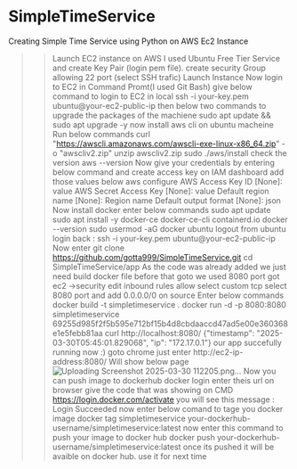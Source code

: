 # SimpleTimeService
Creating Simple Time Service using Python on AWS Ec2 Instance 
>> Launch EC2 instance on AWS
>> I used Ubuntu Free Tier Service and create Key Pair (login pem file).
>> create security Group allowing 22 port (select SSH trafic) Launch Instance
>Now login to EC2 in Command Promt(I used Git Bash) give below command to login to EC2 in local
>> ssh -i your-key.pem ubuntu@your-ec2-public-ip
>> then below two commands to upgrade the packages of the machiene
>> sudo apt update && sudo apt upgrade -y
>> now install aws cli on ubuntu macheine
>Run below commands
curl "https://awscli.amazonaws.com/awscli-exe-linux-x86_64.zip" -o "awscliv2.zip"
unzip awscliv2.zip
sudo ./aws/install
>> check the version
>> aws --version
>Now give your credentials by entering below command and create access key on IAM dashboard add those values below
>> aws configure
AWS Access Key ID [None]: value
AWS Secret Access Key [None]: value
Default region name [None]: Region name
Default output format [None]: json
>> Now install docker enter below commands
>> sudo apt update
sudo apt install -y docker-ce docker-ce-cli containerd.io
docker --version
sudo usermod -aG docker ubuntu
logout from ubuntu login back : ssh -i your-key.pem ubuntu@your-ec2-public-ip
>> Now enter git clone https://github.com/gotta999/SimpleTimeService.git
>> cd SimpleTimeService/app
>> As the code was already added we just need build docker file before that goto we used 8080 port got ec2 ->security edit inbound rules allow select custom tcp select 8080 port and add 0.0.0.0/0 on source
>> Enter below commands
docker build -t simpletimeservice .
docker run -d -p 8080:8080 simpletimeservice
69255d985f2f5b595e712bf15b4d8cbdaaccd47ad5e00e360368e1e5febb81aa
>> curl http://localhost:8080/
{"timestamp": "2025-03-30T05:45:01.829068", "ip": "172.17.0.1"}
>> our app succefully running now :)
>> goto chrome just enter http://ec2-ip-address:8080/
>> Will show below page
>> ![Uploading Screenshot 2025-03-30 112205.png…]()
>> Now you can push image to dockerhub
>> docker login
>> enter theis url on browser  give the code that was showing on CMD https://login.docker.com/activate
>> you will see this message :
>> Login Succeeded
>> now enter below comand to tage you docker image
>>  docker tag simpletimeservice your-dockerhub-username/simpletimeservice:latest
>> now enter this command to push your image to docker hub
>>  docker push your-dockerhub-username/simpletimeservice:latest
>> once its pushed it will be avaible on docker hub. use it for next time


